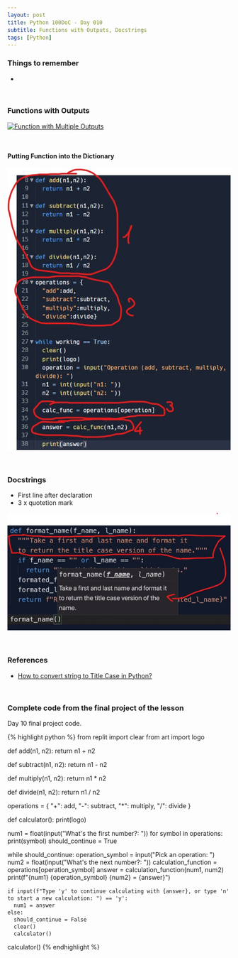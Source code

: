 ```yaml
---
layout: post
title: Python 100DoC - Day 010
subtitle: Functions with Outputs, Docstrings
tags: [Python]
---
```






### Things to remember

- 



&nbsp;
### Functions with Outputs

>

<div class="image">
    <a href="/assets/posts/2022-06-18-100DoC-010/1.jpg">
        <img 
            src="/assets/posts/2022-06-18-100DoC-010/1.jpg" 
            alt="Function with Multiple Outputs"
        >
    </a>
</div>



&nbsp;
#### Putting Function into the Dictionary

>

<div class="image">
    <a href="/assets/posts/2022-06-18-100DoC-010/3.jpg">
        <img 
            src="/assets/posts/2022-06-18-100DoC-010/3.jpg" 
            alt="Putting Function into the Dictionary"
        >
    </a>
</div>



&nbsp;
### Docstrings

- First line after declaration
- 3 x quotetion mark

<div class="image">
    <a href="/assets/posts/2022-06-18-100DoC-010/2.jpg">
        <img 
            src="/assets/posts/2022-06-18-100DoC-010/2.jpg" 
            alt="Docstrings"
        >
    </a>
</div>


&nbsp;
### References
- [How to convert string to Title Case in Python?](https://stackoverflow.com/questions/8347048/how-to-convert-string-to-title-case-in-python)



&nbsp;
### Complete code from the final project of the lesson

Day 10 final project code.

{% highlight python %}
from replit import clear
from art import logo

def add(n1, n2):
  return n1 + n2

def subtract(n1, n2):
  return n1 - n2

def multiply(n1, n2):
  return n1 * n2

def divide(n1, n2):
  return n1 / n2

operations = {
  "+": add,
  "-": subtract,
  "*": multiply,
  "/": divide
}

def calculator():
  print(logo)

  num1 = float(input("What's the first number?: "))
  for symbol in operations:
    print(symbol)
  should_continue = True
 
  while should_continue:
    operation_symbol = input("Pick an operation: ")
    num2 = float(input("What's the next number?: "))
    calculation_function = operations[operation_symbol]
    answer = calculation_function(num1, num2)
    print(f"{num1} {operation_symbol} {num2} = {answer}")

    if input(f"Type 'y' to continue calculating with {answer}, or type 'n' to start a new calculation: ") == 'y':
      num1 = answer
    else:
      should_continue = False
      clear()
      calculator()

calculator()
{% endhighlight %}